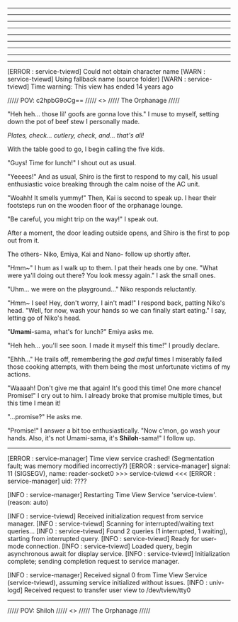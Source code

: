 
---
---
---
---
---
---
---
---
---

[ERROR : service-tviewd] Could not obtain character name
[WARN : service-tviewd] Using fallback name (source folder)
[WARN : service-tviewd] Time warning: This view has ended 14 years ago

///// POV: c2hpbG9oCg\=\= ///// <> ///// The Orphanage /////

"Heh heh... those lil' goofs are gonna love this." I muse to myself, setting down the pot of beef stew I personally made.

*Plates, check... cutlery, check, and... that's all!*

With the table good to go, I begin calling the five kids.

"Guys! Time for lunch!" I shout out as usual.

"Yeeees!" And as usual, Shiro is the first to respond to my call, his usual enthusiastic voice breaking through the calm noise of the AC unit.

"Woahh! It smells yummy!" Then, Kai is second to speak up. I hear their footsteps run on the wooden floor of the orphanage lounge.

"Be careful, you might trip on the way!" I speak out.

After a moment, the door leading outside opens, and Shiro is the first to pop out from it.

The others- Niko, Emiya, Kai and Nano- follow up shortly after.

"Hmm~" I hum as I walk up to them. I pat their heads one by one. "What were ya'll doing out there? You look messy again." I ask the small ones.

"Uhm... we were on the playground..." Niko responds reluctantly.

"Hmm~ I see! Hey, don't worry, I ain't mad!" I respond back, patting Niko's head. "Well, for now, wash your hands so we can finally start eating." I say, letting go of Niko's head.

"**Umami**-sama, what's for lunch?" Emiya asks me.

"Heh heh... you'll see soon. I made it myself this time!" I proudly declare.

"Ehhh..." He trails off, remembering the *god awful* times I miserably failed those cooking attempts, with them being the most unfortunate victims of my actions.

"Waaaah! Don't give me that again! It's good this time! One more chance! Promise!" I cry out to him. I already broke that promise multiple times, but this time I mean it!

"...promise?" He asks me.

"Promise!" I answer a bit too enthusiastically. "Now c'mon, go wash your hands. Also, it's not Umami-sama, it's **Shiloh**-sama!" I follow up.

---

[ERROR : service-manager] Time view service crashed! (Segmentation fault; was memory modified incorrectly?)
[ERROR : service-manager] signal: 11 (SIGSEGV), name: reader-socket0 >>> service-tviewd <<<
[ERROR : service-manager] uid: ????

[INFO : service-manager] Restarting Time View Service 'service-tview'. (reason: auto)

[INFO : service-tviewd] Received initialization request from service manager.
[INFO : service-tviewd] Scanning for interrupted/waiting text queries...
[INFO : service-tviewd] Found 2 queries (1 interrupted, 1 waiting), starting from interrupted query.
[INFO : service-tviewd] Ready for user-mode connection.
[INFO : service-tviewd] Loaded query, begin asynchronous await for display service.
[INFO : service-tviewd] Initialization complete; sending completion request to service manager.

[INFO : service-manager] Received signal 0 from Time View Service (service-tviewd), assuming service initialized without issues.
[INFO : univ-logd] Received request to transfer user view to /dev/tview/tty0

---

///// POV: Shiloh ///// <> ///// The Orphanage /////
